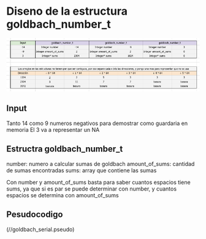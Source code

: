 # Diseno de la estructura goldbach_number_t
![Diagrama: ./diagrama-de-estructuras.png](./diagrama-de-estructuras.png)


## Input
Tanto 14 como 9 numeros negativos para demostrar como guardaria en memoria
El 3 va a representar un NA

## Estructra goldbach_number_t
number: numero a calcular sumas de goldbach
amount_of_sums: cantidad de sumas encontradas
sums: array que contiene las sumas

Con number y amount_of_sums basta para saber cuantos espacios tiene sums, 
ya que si es par se puede determinar con number, y cuantos espacios se determina
con amount_of_sums

## Pesudocodigo
(//goldbach_serial.pseudo)
